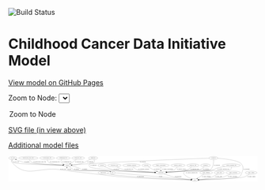 <link rel='stylesheet' href="assets/style.css">
<link rel='stylesheet' href="https://unpkg.com/leaflet@1.5.1/dist/leaflet.css" integrity="sha512-xwE/Az9zrjBIphAcBb3F6JVqxf46+CDLwfLMHloNu6KEQCAWi6HcDUbeOfBIptF7tcCzusKFjFw2yuvEpDL9wQ==" crossorigin="">
<script type="text/javascript" src="https://code.jquery.com/jquery-3.2.1.min.js"></script>
<script type="text/javascript"  src="https://unpkg.com/leaflet@1.5.1/dist/leaflet.js"></script>
<script type="text/javascript" src="assets/actions.js"></script>

![Build Status](https://github.com/CBIIT/ccdi-model/actions/workflows/model-test-and-deploy.yml/badge.svg)

# Childhood Cancer Data Initiative Model

[View model on GitHub Pages](https://cbiit.github.io/ccdi-model/)



Zoom to Node: <select id="node_select">
  <option value="">Zoom to Node</option>
</select>
<div id="model"></div>

<p>
<a href="./model-desc/ccdi-model.svg">SVG file (in view above)</a>
<p>
<a href="./model-desc">Additional model files</a>
<div id='graph' style='display:off;'>
<svg width="2951pt" height="305pt"
 viewBox="0.00 0.00 2950.59 305.00" xmlns="http://www.w3.org/2000/svg" xmlns:xlink="http://www.w3.org/1999/xlink">
<g id="graph0" class="graph" transform="scale(1 1) rotate(0) translate(4 301)">
<title>Perl</title>
<polygon fill="#ffffff" stroke="transparent" points="-4,4 -4,-301 2946.5894,-301 2946.5894,4 -4,4"/>
<!-- treatment -->
<g id="node1" class="node">
<title>treatment</title>
<ellipse fill="none" stroke="#000000" cx="2331.3956" cy="-192" rx="57.6901" ry="18"/>
<text text-anchor="middle" x="2331.3956" y="-188.3" font-family="Times,serif" font-size="14.00" fill="#000000">treatment</text>
</g>
<!-- participant -->
<g id="node3" class="node">
<title>participant</title>
<ellipse fill="none" stroke="#000000" cx="1802.3956" cy="-105" rx="62.2891" ry="18"/>
<text text-anchor="middle" x="1802.3956" y="-101.3" font-family="Times,serif" font-size="14.00" fill="#000000">participant</text>
</g>
<!-- treatment&#45;&gt;participant -->
<g id="edge27" class="edge">
<title>treatment&#45;&gt;participant</title>
<path fill="none" stroke="#000000" d="M2314.9787,-174.5641C2302.7933,-162.8566 2285.1079,-148.2871 2266.3956,-141 2261.8713,-139.2381 2002.348,-119.8113 1873.4596,-110.2515"/>
<polygon fill="#000000" stroke="#000000" points="1873.5147,-106.746 1863.2833,-109.497 1872.9971,-113.7269 1873.5147,-106.746"/>
<text text-anchor="middle" x="2338.3956" y="-144.8" font-family="Times,serif" font-size="14.00" fill="#000000">of_treatment</text>
</g>
<!-- sequencing_file -->
<g id="node2" class="node">
<title>sequencing_file</title>
<ellipse fill="none" stroke="#000000" cx="646.3956" cy="-279" rx="83.3857" ry="18"/>
<text text-anchor="middle" x="646.3956" y="-275.3" font-family="Times,serif" font-size="14.00" fill="#000000">sequencing_file</text>
</g>
<!-- sample -->
<g id="node9" class="node">
<title>sample</title>
<ellipse fill="none" stroke="#000000" cx="696.3956" cy="-192" rx="44.393" ry="18"/>
<text text-anchor="middle" x="696.3956" y="-188.3" font-family="Times,serif" font-size="14.00" fill="#000000">sample</text>
</g>
<!-- sequencing_file&#45;&gt;sample -->
<g id="edge6" class="edge">
<title>sequencing_file&#45;&gt;sample</title>
<path fill="none" stroke="#000000" d="M629.0556,-260.989C621.5683,-250.971 615.8565,-238.453 622.3956,-228 628.6075,-218.07 638.4302,-210.8079 648.9139,-205.5235"/>
<polygon fill="#000000" stroke="#000000" points="650.5158,-208.6414 658.2228,-201.3713 647.6643,-202.2485 650.5158,-208.6414"/>
<text text-anchor="middle" x="688.8956" y="-231.8" font-family="Times,serif" font-size="14.00" fill="#000000">of_sequencing_file</text>
</g>
<!-- study -->
<g id="node17" class="node">
<title>study</title>
<ellipse fill="none" stroke="#000000" cx="2205.3956" cy="-18" rx="36.2938" ry="18"/>
<text text-anchor="middle" x="2205.3956" y="-14.3" font-family="Times,serif" font-size="14.00" fill="#000000">study</text>
</g>
<!-- participant&#45;&gt;study -->
<g id="edge11" class="edge">
<title>participant&#45;&gt;study</title>
<path fill="none" stroke="#000000" d="M1840.0878,-90.5536C1871.1542,-79.1455 1916.5826,-63.5998 1957.3956,-54 2026.786,-37.6784 2108.9415,-27.5026 2159.0979,-22.2914"/>
<polygon fill="#000000" stroke="#000000" points="2159.7042,-25.7479 2169.2989,-21.2543 2158.9961,-18.7838 2159.7042,-25.7479"/>
<text text-anchor="middle" x="2007.8956" y="-57.8" font-family="Times,serif" font-size="14.00" fill="#000000">of_participant</text>
</g>
<!-- publication -->
<g id="node4" class="node">
<title>publication</title>
<ellipse fill="none" stroke="#000000" cx="1121.3956" cy="-105" rx="63.0888" ry="18"/>
<text text-anchor="middle" x="1121.3956" y="-101.3" font-family="Times,serif" font-size="14.00" fill="#000000">publication</text>
</g>
<!-- publication&#45;&gt;study -->
<g id="edge15" class="edge">
<title>publication&#45;&gt;study</title>
<path fill="none" stroke="#000000" d="M1166.8786,-92.5084C1175.6285,-90.4243 1184.7577,-88.4667 1193.3956,-87 1383.1035,-54.7878 1986.3926,-27.2897 2158.9065,-19.9311"/>
<polygon fill="#000000" stroke="#000000" points="2159.0901,-23.4266 2168.9326,-19.5055 2158.7931,-16.4329 2159.0901,-23.4266"/>
<text text-anchor="middle" x="1560.3956" y="-57.8" font-family="Times,serif" font-size="14.00" fill="#000000">of_publication</text>
</g>
<!-- pathology_file -->
<g id="node5" class="node">
<title>pathology_file</title>
<ellipse fill="none" stroke="#000000" cx="823.3956" cy="-279" rx="76.0865" ry="18"/>
<text text-anchor="middle" x="823.3956" y="-275.3" font-family="Times,serif" font-size="14.00" fill="#000000">pathology_file</text>
</g>
<!-- pathology_file&#45;&gt;sample -->
<g id="edge30" class="edge">
<title>pathology_file&#45;&gt;sample</title>
<path fill="none" stroke="#000000" d="M801.4284,-261.6848C788.2969,-251.5474 771.1533,-238.6809 755.3956,-228 747.5178,-222.6603 738.8582,-217.1738 730.6574,-212.1439"/>
<polygon fill="#000000" stroke="#000000" points="732.3632,-209.0851 721.9974,-206.8938 728.7342,-215.071 732.3632,-209.0851"/>
<text text-anchor="middle" x="837.3956" y="-231.8" font-family="Times,serif" font-size="14.00" fill="#000000">of_pathology_file</text>
</g>
<!-- survival -->
<g id="node6" class="node">
<title>survival</title>
<ellipse fill="none" stroke="#000000" cx="1106.3956" cy="-192" rx="48.1917" ry="18"/>
<text text-anchor="middle" x="1106.3956" y="-188.3" font-family="Times,serif" font-size="14.00" fill="#000000">survival</text>
</g>
<!-- survival&#45;&gt;participant -->
<g id="edge22" class="edge">
<title>survival&#45;&gt;participant</title>
<path fill="none" stroke="#000000" d="M1135.5176,-177.5462C1161.3372,-165.4753 1200.4223,-148.9948 1236.3956,-141 1328.3409,-120.5659 1598.9776,-110.5676 1729.8666,-106.8198"/>
<polygon fill="#000000" stroke="#000000" points="1730.2893,-110.3093 1740.1867,-106.5289 1730.092,-103.3121 1730.2893,-110.3093"/>
<text text-anchor="middle" x="1275.8956" y="-144.8" font-family="Times,serif" font-size="14.00" fill="#000000">of_survival</text>
</g>
<!-- cell_line -->
<g id="node7" class="node">
<title>cell_line</title>
<ellipse fill="none" stroke="#000000" cx="49.3956" cy="-279" rx="49.2915" ry="18"/>
<text text-anchor="middle" x="49.3956" y="-275.3" font-family="Times,serif" font-size="14.00" fill="#000000">cell_line</text>
</g>
<!-- cell_line&#45;&gt;sample -->
<g id="edge29" class="edge">
<title>cell_line&#45;&gt;sample</title>
<path fill="none" stroke="#000000" d="M43.2647,-260.6721C40.8792,-249.786 40.3622,-236.4921 48.3956,-228 68.6668,-206.5714 489.4852,-196.1096 641.8946,-193.0129"/>
<polygon fill="#000000" stroke="#000000" points="642.0393,-196.5108 651.9672,-192.8111 641.899,-189.5122 642.0393,-196.5108"/>
<text text-anchor="middle" x="88.8956" y="-231.8" font-family="Times,serif" font-size="14.00" fill="#000000">of_cell_line</text>
</g>
<!-- cell_line&#45;&gt;study -->
<g id="edge28" class="edge">
<title>cell_line&#45;&gt;study</title>
<path fill="none" stroke="#000000" d="M38.6733,-261.0816C33.7778,-250.3496 30.6099,-237.0739 38.3956,-228 204.1277,-34.8467 352.2578,-175.6674 604.3956,-141 801.7674,-113.8626 851.4583,-109.6469 1049.3956,-87 1185.7366,-71.4006 1219.5482,-64.2456 1356.3956,-54 1661.9009,-31.1273 2030.4198,-21.6739 2158.695,-18.9194"/>
<polygon fill="#000000" stroke="#000000" points="2159.0133,-22.4135 2168.937,-18.7028 2158.8652,-15.4151 2159.0133,-22.4135"/>
<text text-anchor="middle" x="644.8956" y="-144.8" font-family="Times,serif" font-size="14.00" fill="#000000">of_cell_line</text>
</g>
<!-- study_funding -->
<g id="node8" class="node">
<title>study_funding</title>
<ellipse fill="none" stroke="#000000" cx="2339.3956" cy="-105" rx="77.1866" ry="18"/>
<text text-anchor="middle" x="2339.3956" y="-101.3" font-family="Times,serif" font-size="14.00" fill="#000000">study_funding</text>
</g>
<!-- study_funding&#45;&gt;study -->
<g id="edge14" class="edge">
<title>study_funding&#45;&gt;study</title>
<path fill="none" stroke="#000000" d="M2313.241,-88.019C2291.0889,-73.6367 2259.3038,-53.0001 2235.9781,-37.8558"/>
<polygon fill="#000000" stroke="#000000" points="2237.7834,-34.8549 2227.4901,-32.3449 2233.9715,-40.726 2237.7834,-34.8549"/>
<text text-anchor="middle" x="2342.3956" y="-57.8" font-family="Times,serif" font-size="14.00" fill="#000000">of_study_funding</text>
</g>
<!-- sample&#45;&gt;participant -->
<g id="edge2" class="edge">
<title>sample&#45;&gt;participant</title>
<path fill="none" stroke="#000000" d="M737.9049,-185.512C767.5696,-179.9704 807.9824,-170.5474 841.3956,-156 852.5851,-151.1283 852.7664,-144.7012 864.3956,-141 874.6901,-137.7236 1512.0019,-115.1577 1730.1143,-107.5203"/>
<polygon fill="#000000" stroke="#000000" points="1730.3081,-111.0158 1740.1795,-107.168 1730.0632,-104.0201 1730.3081,-111.0158"/>
<text text-anchor="middle" x="900.8956" y="-144.8" font-family="Times,serif" font-size="14.00" fill="#000000">of_sample</text>
</g>
<!-- sample&#45;&gt;cell_line -->
<g id="edge4" class="edge">
<title>sample&#45;&gt;cell_line</title>
<path fill="none" stroke="#000000" d="M652.3267,-193.3915C544.6762,-197.0621 270.6277,-208.1169 181.3956,-228 149.182,-235.178 114.4281,-248.8665 88.6708,-260.256"/>
<polygon fill="#000000" stroke="#000000" points="86.9459,-257.1941 79.2635,-264.4902 89.819,-263.5773 86.9459,-257.1941"/>
<text text-anchor="middle" x="217.8956" y="-231.8" font-family="Times,serif" font-size="14.00" fill="#000000">of_sample</text>
</g>
<!-- pdx -->
<g id="node22" class="node">
<title>pdx</title>
<ellipse fill="none" stroke="#000000" cx="1230.3956" cy="-105" rx="27.8951" ry="18"/>
<text text-anchor="middle" x="1230.3956" y="-101.3" font-family="Times,serif" font-size="14.00" fill="#000000">pdx</text>
</g>
<!-- sample&#45;&gt;pdx -->
<g id="edge3" class="edge">
<title>sample&#45;&gt;pdx</title>
<path fill="none" stroke="#000000" d="M717.9538,-176.2813C738.0964,-161.6649 765.4966,-141.9908 768.3956,-141 857.8452,-110.43 1101.7482,-146.1627 1193.3956,-123 1195.5902,-122.4454 1197.8084,-121.7522 1200.0107,-120.9634"/>
<polygon fill="#000000" stroke="#000000" points="1201.563,-124.1082 1209.4421,-117.025 1198.8656,-117.6487 1201.563,-124.1082"/>
<text text-anchor="middle" x="804.8956" y="-144.8" font-family="Times,serif" font-size="14.00" fill="#000000">of_sample</text>
</g>
<!-- molecular_test -->
<g id="node10" class="node">
<title>molecular_test</title>
<ellipse fill="none" stroke="#000000" cx="1252.3956" cy="-192" rx="79.8859" ry="18"/>
<text text-anchor="middle" x="1252.3956" y="-188.3" font-family="Times,serif" font-size="14.00" fill="#000000">molecular_test</text>
</g>
<!-- molecular_test&#45;&gt;participant -->
<g id="edge32" class="edge">
<title>molecular_test&#45;&gt;participant</title>
<path fill="none" stroke="#000000" d="M1280.811,-174.9371C1301.7631,-163.2471 1331.377,-148.5416 1359.3956,-141 1427.3377,-122.7123 1623.2905,-112.2109 1730.3928,-107.6827"/>
<polygon fill="#000000" stroke="#000000" points="1730.6272,-111.1761 1740.4729,-107.2631 1730.3359,-104.1822 1730.6272,-111.1761"/>
<text text-anchor="middle" x="1423.3956" y="-144.8" font-family="Times,serif" font-size="14.00" fill="#000000">of_molecular_test</text>
</g>
<!-- treatment_response -->
<g id="node11" class="node">
<title>treatment_response</title>
<ellipse fill="none" stroke="#000000" cx="1455.3956" cy="-192" rx="104.7816" ry="18"/>
<text text-anchor="middle" x="1455.3956" y="-188.3" font-family="Times,serif" font-size="14.00" fill="#000000">treatment_response</text>
</g>
<!-- treatment_response&#45;&gt;participant -->
<g id="edge31" class="edge">
<title>treatment_response&#45;&gt;participant</title>
<path fill="none" stroke="#000000" d="M1471.6944,-173.8292C1483.0439,-162.4217 1499.184,-148.4967 1516.3956,-141 1553.676,-124.7621 1658.8738,-114.6329 1730.7389,-109.4002"/>
<polygon fill="#000000" stroke="#000000" points="1731.3618,-112.8648 1741.088,-108.6636 1730.8647,-105.8825 1731.3618,-112.8648"/>
<text text-anchor="middle" x="1599.3956" y="-144.8" font-family="Times,serif" font-size="14.00" fill="#000000">of_treatment_response</text>
</g>
<!-- exposure -->
<g id="node12" class="node">
<title>exposure</title>
<ellipse fill="none" stroke="#000000" cx="1631.3956" cy="-192" rx="53.0913" ry="18"/>
<text text-anchor="middle" x="1631.3956" y="-188.3" font-family="Times,serif" font-size="14.00" fill="#000000">exposure</text>
</g>
<!-- exposure&#45;&gt;participant -->
<g id="edge8" class="edge">
<title>exposure&#45;&gt;participant</title>
<path fill="none" stroke="#000000" d="M1654.4998,-175.6028C1670.1142,-164.9442 1691.4455,-151.1874 1711.3956,-141 1724.4239,-134.3472 1738.9825,-128.0972 1752.5682,-122.7316"/>
<polygon fill="#000000" stroke="#000000" points="1754.1876,-125.8581 1762.2529,-118.9878 1751.6636,-119.3289 1754.1876,-125.8581"/>
<text text-anchor="middle" x="1754.8956" y="-144.8" font-family="Times,serif" font-size="14.00" fill="#000000">of_exposure</text>
</g>
<!-- family_relationship -->
<g id="node13" class="node">
<title>family_relationship</title>
<ellipse fill="none" stroke="#000000" cx="1802.3956" cy="-192" rx="100.1823" ry="18"/>
<text text-anchor="middle" x="1802.3956" y="-188.3" font-family="Times,serif" font-size="14.00" fill="#000000">family_relationship</text>
</g>
<!-- family_relationship&#45;&gt;participant -->
<g id="edge25" class="edge">
<title>family_relationship&#45;&gt;participant</title>
<path fill="none" stroke="#000000" d="M1802.3956,-173.9735C1802.3956,-162.1918 1802.3956,-146.5607 1802.3956,-133.1581"/>
<polygon fill="#000000" stroke="#000000" points="1805.8957,-133.0033 1802.3956,-123.0034 1798.8957,-133.0034 1805.8957,-133.0033"/>
<text text-anchor="middle" x="1881.8956" y="-144.8" font-family="Times,serif" font-size="14.00" fill="#000000">of_family_relationship</text>
</g>
<!-- diagnosis -->
<g id="node14" class="node">
<title>diagnosis</title>
<ellipse fill="none" stroke="#000000" cx="999.3956" cy="-279" rx="54.6905" ry="18"/>
<text text-anchor="middle" x="999.3956" y="-275.3" font-family="Times,serif" font-size="14.00" fill="#000000">diagnosis</text>
</g>
<!-- diagnosis&#45;&gt;participant -->
<g id="edge9" class="edge">
<title>diagnosis&#45;&gt;participant</title>
<path fill="none" stroke="#000000" d="M1010.7505,-261.1297C1015.8256,-250.6764 1019.2856,-237.6761 1012.3956,-228 998.2099,-208.078 974.5814,-229.922 960.3956,-210 951.115,-196.9666 949.935,-186.1068 960.3956,-174 985.4611,-144.9901 1531.3992,-117.3337 1730.5333,-108.1764"/>
<polygon fill="#000000" stroke="#000000" points="1730.7718,-111.6692 1740.6013,-107.7156 1730.4517,-104.6766 1730.7718,-111.6692"/>
<text text-anchor="middle" x="1004.8956" y="-188.3" font-family="Times,serif" font-size="14.00" fill="#000000">of_diagnosis</text>
</g>
<!-- diagnosis&#45;&gt;sample -->
<g id="edge10" class="edge">
<title>diagnosis&#45;&gt;sample</title>
<path fill="none" stroke="#000000" d="M966.359,-264.5357C952.8323,-258.3097 937.1559,-250.6994 923.3956,-243 912.7454,-237.0408 911.7458,-232.4846 900.3956,-228 851.7282,-208.7708 792.4818,-199.7706 750.4038,-195.5836"/>
<polygon fill="#000000" stroke="#000000" points="750.644,-192.0909 740.3612,-194.643 749.9912,-199.0604 750.644,-192.0909"/>
<text text-anchor="middle" x="967.8956" y="-231.8" font-family="Times,serif" font-size="14.00" fill="#000000">of_diagnosis</text>
</g>
<!-- study_arm -->
<g id="node15" class="node">
<title>study_arm</title>
<ellipse fill="none" stroke="#000000" cx="2494.3956" cy="-105" rx="59.5901" ry="18"/>
<text text-anchor="middle" x="2494.3956" y="-101.3" font-family="Times,serif" font-size="14.00" fill="#000000">study_arm</text>
</g>
<!-- study_arm&#45;&gt;study -->
<g id="edge1" class="edge">
<title>study_arm&#45;&gt;study</title>
<path fill="none" stroke="#000000" d="M2471.4585,-88.2841C2454.7632,-76.916 2431.1789,-62.4561 2408.3956,-54 2356.7348,-34.8259 2293.793,-25.6939 2251.8221,-21.4603"/>
<polygon fill="#000000" stroke="#000000" points="2251.9105,-17.9529 2241.623,-20.4864 2251.245,-24.9212 2251.9105,-17.9529"/>
<text text-anchor="middle" x="2485.8956" y="-57.8" font-family="Times,serif" font-size="14.00" fill="#000000">of_study_arm</text>
</g>
<!-- medical_history -->
<g id="node16" class="node">
<title>medical_history</title>
<ellipse fill="none" stroke="#000000" cx="2005.3956" cy="-192" rx="85.2851" ry="18"/>
<text text-anchor="middle" x="2005.3956" y="-188.3" font-family="Times,serif" font-size="14.00" fill="#000000">medical_history</text>
</g>
<!-- medical_history&#45;&gt;participant -->
<g id="edge26" class="edge">
<title>medical_history&#45;&gt;participant</title>
<path fill="none" stroke="#000000" d="M1995.6524,-174.011C1988.6744,-162.8293 1978.2539,-149.089 1965.3956,-141 1949.1263,-130.7652 1905.9547,-121.4715 1868.1276,-114.8914"/>
<polygon fill="#000000" stroke="#000000" points="1868.5829,-111.4187 1858.1378,-113.1937 1867.41,-118.3197 1868.5829,-111.4187"/>
<text text-anchor="middle" x="2048.3956" y="-144.8" font-family="Times,serif" font-size="14.00" fill="#000000">of_medical_history</text>
</g>
<!-- study_personnel -->
<g id="node18" class="node">
<title>study_personnel</title>
<ellipse fill="none" stroke="#000000" cx="2659.3956" cy="-105" rx="87.1846" ry="18"/>
<text text-anchor="middle" x="2659.3956" y="-101.3" font-family="Times,serif" font-size="14.00" fill="#000000">study_personnel</text>
</g>
<!-- study_personnel&#45;&gt;study -->
<g id="edge19" class="edge">
<title>study_personnel&#45;&gt;study</title>
<path fill="none" stroke="#000000" d="M2626.9191,-88.2477C2603.0595,-76.7081 2569.5133,-62.0548 2538.3956,-54 2485.3286,-40.2636 2329.8127,-27.2342 2251.5305,-21.3209"/>
<polygon fill="#000000" stroke="#000000" points="2251.7031,-17.8241 2241.4697,-20.568 2251.1806,-24.8046 2251.7031,-17.8241"/>
<text text-anchor="middle" x="2651.8956" y="-57.8" font-family="Times,serif" font-size="14.00" fill="#000000">of_study_personnel</text>
</g>
<!-- clinical_measure_file -->
<g id="node19" class="node">
<title>clinical_measure_file</title>
<ellipse fill="none" stroke="#000000" cx="2637.3956" cy="-192" rx="108.5808" ry="18"/>
<text text-anchor="middle" x="2637.3956" y="-188.3" font-family="Times,serif" font-size="14.00" fill="#000000">clinical_measure_file</text>
</g>
<!-- clinical_measure_file&#45;&gt;participant -->
<g id="edge20" class="edge">
<title>clinical_measure_file&#45;&gt;participant</title>
<path fill="none" stroke="#000000" d="M2558.8027,-179.4969C2518.5729,-172.4912 2474.19,-163.6507 2455.3956,-156 2444.0923,-151.3987 2444.0086,-144.7519 2432.3956,-141 2351.5283,-114.8734 2135.2269,-128.0764 2050.3956,-123 1990.428,-119.4115 1922.3724,-114.4053 1872.7428,-110.5832"/>
<polygon fill="#000000" stroke="#000000" points="1872.9965,-107.0925 1862.7564,-109.811 1872.4567,-114.0717 1872.9965,-107.0925"/>
<text text-anchor="middle" x="2541.3956" y="-144.8" font-family="Times,serif" font-size="14.00" fill="#000000">of_clinical_measure_file</text>
</g>
<!-- clinical_measure_file&#45;&gt;study -->
<g id="edge21" class="edge">
<title>clinical_measure_file&#45;&gt;study</title>
<path fill="none" stroke="#000000" d="M2639.0226,-173.8805C2638.9457,-162.6451 2636.6721,-148.8941 2627.3956,-141 2581.1686,-101.6616 2123.6037,-166.6225 2081.3956,-123 2046.9872,-87.4386 2117.9536,-51.312 2166.0413,-32.0916"/>
<polygon fill="#000000" stroke="#000000" points="2167.5635,-35.255 2175.6125,-28.3656 2165.0239,-28.7319 2167.5635,-35.255"/>
<text text-anchor="middle" x="2167.3956" y="-101.3" font-family="Times,serif" font-size="14.00" fill="#000000">of_clinical_measure_file</text>
</g>
<!-- methylation_array_file -->
<g id="node20" class="node">
<title>methylation_array_file</title>
<ellipse fill="none" stroke="#000000" cx="232.3956" cy="-279" rx="115.8798" ry="18"/>
<text text-anchor="middle" x="232.3956" y="-275.3" font-family="Times,serif" font-size="14.00" fill="#000000">methylation_array_file</text>
</g>
<!-- methylation_array_file&#45;&gt;sample -->
<g id="edge5" class="edge">
<title>methylation_array_file&#45;&gt;sample</title>
<path fill="none" stroke="#000000" d="M242.8305,-260.909C250.5302,-249.381 262.1282,-235.2874 276.3956,-228 308.2087,-211.7508 535.8063,-199.3468 642.0377,-194.3746"/>
<polygon fill="#000000" stroke="#000000" points="642.4071,-197.8614 652.2346,-193.9028 642.0835,-190.8689 642.4071,-197.8614"/>
<text text-anchor="middle" x="367.8956" y="-231.8" font-family="Times,serif" font-size="14.00" fill="#000000">of_methylation_array_file</text>
</g>
<!-- radiology_file -->
<g id="node21" class="node">
<title>radiology_file</title>
<ellipse fill="none" stroke="#000000" cx="2182.3956" cy="-192" rx="73.387" ry="18"/>
<text text-anchor="middle" x="2182.3956" y="-188.3" font-family="Times,serif" font-size="14.00" fill="#000000">radiology_file</text>
</g>
<!-- radiology_file&#45;&gt;participant -->
<g id="edge24" class="edge">
<title>radiology_file&#45;&gt;participant</title>
<path fill="none" stroke="#000000" d="M2166.3102,-174.2624C2154.7399,-162.7338 2138.1072,-148.4997 2120.3956,-141 2077.4639,-122.8213 1954.1589,-113.0058 1874.309,-108.4007"/>
<polygon fill="#000000" stroke="#000000" points="1874.4925,-104.9056 1864.3116,-107.8382 1874.0992,-111.8946 1874.4925,-104.9056"/>
<text text-anchor="middle" x="2203.3956" y="-144.8" font-family="Times,serif" font-size="14.00" fill="#000000">of_radiology_file</text>
</g>
<!-- pdx&#45;&gt;sample -->
<g id="edge12" class="edge">
<title>pdx&#45;&gt;sample</title>
<path fill="none" stroke="#000000" d="M1209.4482,-117.0493C1204.3485,-119.4537 1198.8018,-121.6515 1193.3956,-123 1166.534,-129.7004 714.6149,-121.0735 695.3956,-141 689.5388,-147.0724 688.1794,-155.6879 688.7814,-164.1128"/>
<polygon fill="#000000" stroke="#000000" points="685.3395,-164.7588 690.3178,-174.1112 692.2582,-163.6956 685.3395,-164.7588"/>
<text text-anchor="middle" x="719.3956" y="-144.8" font-family="Times,serif" font-size="14.00" fill="#000000">of_pdx</text>
</g>
<!-- pdx&#45;&gt;study -->
<g id="edge13" class="edge">
<title>pdx&#45;&gt;study</title>
<path fill="none" stroke="#000000" d="M1258.2639,-102.5133C1394.2304,-90.3809 1988.3313,-37.3688 2159.246,-22.118"/>
<polygon fill="#000000" stroke="#000000" points="2159.7675,-25.5854 2169.4169,-21.2104 2159.1453,-18.6131 2159.7675,-25.5854"/>
<text text-anchor="middle" x="1799.3956" y="-57.8" font-family="Times,serif" font-size="14.00" fill="#000000">of_pdx</text>
</g>
<!-- cytogenomic_file -->
<g id="node23" class="node">
<title>cytogenomic_file</title>
<ellipse fill="none" stroke="#000000" cx="455.3956" cy="-279" rx="89.8845" ry="18"/>
<text text-anchor="middle" x="455.3956" y="-275.3" font-family="Times,serif" font-size="14.00" fill="#000000">cytogenomic_file</text>
</g>
<!-- cytogenomic_file&#45;&gt;sample -->
<g id="edge23" class="edge">
<title>cytogenomic_file&#45;&gt;sample</title>
<path fill="none" stroke="#000000" d="M457.1834,-260.7865C459.2593,-249.6601 463.7383,-236.0648 473.3956,-228 498.384,-207.1322 584.7599,-198.1898 642.3855,-194.4817"/>
<polygon fill="#000000" stroke="#000000" points="642.6664,-197.9712 652.4348,-193.8689 642.2403,-190.9841 642.6664,-197.9712"/>
<text text-anchor="middle" x="544.8956" y="-231.8" font-family="Times,serif" font-size="14.00" fill="#000000">of_cytogenomic_file</text>
</g>
<!-- synonym -->
<g id="node24" class="node">
<title>synonym</title>
<ellipse fill="none" stroke="#000000" cx="2425.3956" cy="-279" rx="51.9908" ry="18"/>
<text text-anchor="middle" x="2425.3956" y="-275.3" font-family="Times,serif" font-size="14.00" fill="#000000">synonym</text>
</g>
<!-- synonym&#45;&gt;participant -->
<g id="edge16" class="edge">
<title>synonym&#45;&gt;participant</title>
<path fill="none" stroke="#000000" d="M2426.8048,-260.675C2428.0094,-230.3327 2425.3927,-170.121 2389.3956,-141 2361.5367,-118.4627 2103.1608,-125.2142 2067.3956,-123 2001.5655,-118.9244 1926.5724,-113.7841 1873.2053,-110.041"/>
<polygon fill="#000000" stroke="#000000" points="1873.3854,-106.5451 1863.1647,-109.3354 1872.8946,-113.5279 1873.3854,-106.5451"/>
<text text-anchor="middle" x="2465.8956" y="-188.3" font-family="Times,serif" font-size="14.00" fill="#000000">of_synonym</text>
</g>
<!-- synonym&#45;&gt;sample -->
<g id="edge18" class="edge">
<title>synonym&#45;&gt;sample</title>
<path fill="none" stroke="#000000" d="M2373.359,-277.1849C2181.3937,-270.3646 1494.7927,-244.8699 929.3956,-210 867.7124,-206.1958 796.9424,-200.546 749.7375,-196.5937"/>
<polygon fill="#000000" stroke="#000000" points="749.9983,-193.1034 739.74,-195.7525 749.4113,-200.0787 749.9983,-193.1034"/>
<text text-anchor="middle" x="1587.8956" y="-231.8" font-family="Times,serif" font-size="14.00" fill="#000000">of_synonym</text>
</g>
<!-- synonym&#45;&gt;study -->
<g id="edge17" class="edge">
<title>synonym&#45;&gt;study</title>
<path fill="none" stroke="#000000" d="M2476.8717,-275.9208C2560.7092,-269.7129 2720.8848,-252.473 2755.3956,-210 2789.8689,-167.5732 2775.1082,-137.9888 2755.3956,-87 2748.2481,-68.5121 2743.2347,-62.6404 2725.3956,-54 2683.4457,-33.6815 2372.2042,-22.7501 2252.3008,-19.2569"/>
<polygon fill="#000000" stroke="#000000" points="2252.0762,-15.7491 2241.9799,-18.9609 2251.8754,-22.7462 2252.0762,-15.7491"/>
<text text-anchor="middle" x="2817.8956" y="-144.8" font-family="Times,serif" font-size="14.00" fill="#000000">of_synonym</text>
</g>
<!-- study_admin -->
<g id="node25" class="node">
<title>study_admin</title>
<ellipse fill="none" stroke="#000000" cx="2872.3956" cy="-105" rx="70.3881" ry="18"/>
<text text-anchor="middle" x="2872.3956" y="-101.3" font-family="Times,serif" font-size="14.00" fill="#000000">study_admin</text>
</g>
<!-- study_admin&#45;&gt;study -->
<g id="edge7" class="edge">
<title>study_admin&#45;&gt;study</title>
<path fill="none" stroke="#000000" d="M2850.6689,-87.726C2834.5016,-75.9339 2811.3507,-61.1931 2788.3956,-54 2737.8637,-38.1656 2381.6658,-24.204 2252.2469,-19.6007"/>
<polygon fill="#000000" stroke="#000000" points="2251.9988,-16.0899 2241.8815,-19.2348 2251.7518,-23.0855 2251.9988,-16.0899"/>
<text text-anchor="middle" x="2875.8956" y="-57.8" font-family="Times,serif" font-size="14.00" fill="#000000">of_study_admin</text>
</g>
</g>
</svg>
</div>
